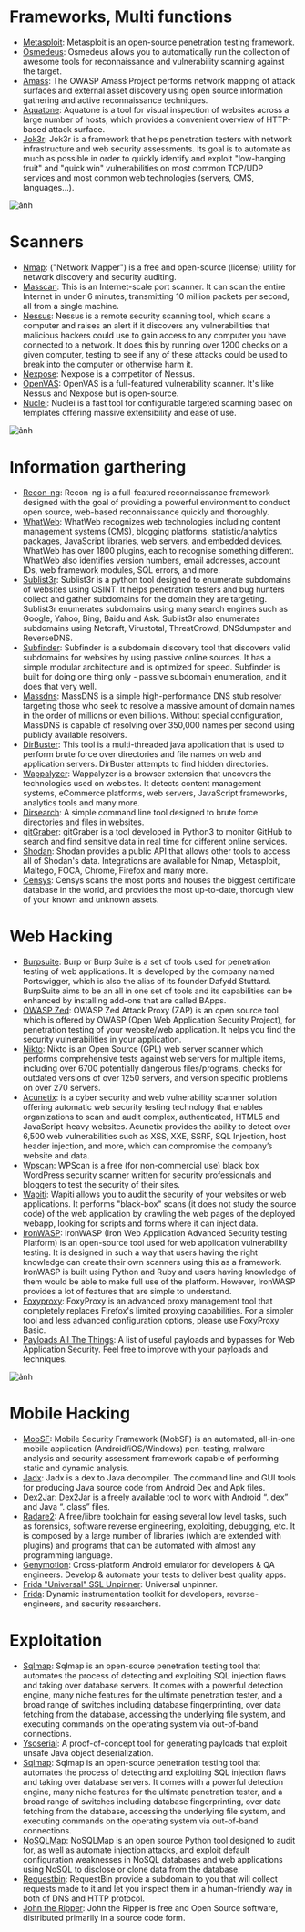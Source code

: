 # Frameworks, Multi functions

* [Metasploit](https://www.metasploit.com/): Metasploit is an open-source penetration testing framework.
* [Osmedeus](https://www.osmedeus.org/): Osmedeus allows you to automatically run the collection of awesome tools for reconnaissance and vulnerability scanning against the target.
* [Amass](https://github.com/OWASP/Amass): The OWASP Amass Project performs network mapping of attack surfaces and external asset discovery using open source information gathering and active reconnaissance techniques.
* [Aquatone](https://github.com/michenriksen/aquatone): Aquatone is a tool for visual inspection of websites across a large number of hosts, which provides a convenient overview of HTTP-based attack surface.
* [Jok3r](https://www.jok3r-framework.com/): Jok3r is a framework that helps penetration testers with network infrastructure and web security assessments. Its goal is to automate as much as possible in order to quickly identify and exploit "low-hanging fruit" and "quick win" vulnerabilities on most common TCP/UDP services and most common web technologies (servers, CMS, languages...).

![ảnh](https://user-images.githubusercontent.com/10446854/166268159-7f28ee8b-8fd0-4511-a9d2-103f23afdc61.png)

# Scanners

* [Nmap](https://nmap.org/): ("Network Mapper") is a free and open-source (license) utility for network discovery and security auditing.
* [Masscan](https://github.com/robertdavidgraham/masscan): This is an Internet-scale port scanner. It can scan the entire Internet in under 6 minutes, transmitting 10 million packets per second, all from a single machine.
* [Nessus](https://www.tenable.com/products/nessus/nessus-professional): Nessus is a remote security scanning tool, which scans a computer and raises an alert if it discovers any vulnerabilities that malicious hackers could use to gain access to any computer you have connected to a network. It does this by running over 1200 checks on a given computer, testing to see if any of these attacks could be used to break into the computer or otherwise harm it.
* [Nexpose](https://www.rapid7.com/products/nexpose/): Nexpose is a competitor of Nessus.
* [OpenVAS](https://www.openvas.org/): OpenVAS is a full-featured vulnerability scanner. It's like Nessus and Nexpose but is open-source.
* [Nuclei](https://github.com/projectdiscovery/nuclei): Nuclei is a fast tool for configurable targeted scanning based on templates offering massive extensibility and ease of use.

![ảnh](https://user-images.githubusercontent.com/10446854/166268286-feb76eda-d557-4c55-8f8a-426bdc0d501c.png)

# Information garthering

* [Recon-ng](https://github.com/lanmaster53/recon-ng): Recon-ng is a full-featured reconnaissance framework designed with the goal of providing a powerful environment to conduct open source, web-based reconnaissance quickly and thoroughly.
* [WhatWeb](https://morningstarsecurity.com/research/whatweb): WhatWeb recognizes web technologies including content management systems (CMS), blogging platforms, statistic/analytics packages, JavaScript libraries, web servers, and embedded devices. WhatWeb has over 1800 plugins, each to recognise something different. WhatWeb also identifies version numbers, email addresses, account IDs, web framework modules, SQL errors, and more.
* [Sublist3r](https://github.com/aboul3la/Sublist3r): Sublist3r is a python tool designed to enumerate subdomains of websites using OSINT. It helps penetration testers and bug hunters collect and gather subdomains for the domain they are targeting. Sublist3r enumerates subdomains using many search engines such as Google, Yahoo, Bing, Baidu and Ask. Sublist3r also enumerates subdomains using Netcraft, Virustotal, ThreatCrowd, DNSdumpster and ReverseDNS.
* [Subfinder](https://github.com/projectdiscovery/subfinder): Subfinder is a subdomain discovery tool that discovers valid subdomains for websites by using passive online sources. It has a simple modular architecture and is optimized for speed. Subfinder is built for doing one thing only - passive subdomain enumeration, and it does that very well.
* [Massdns](https://github.com/blechschmidt/massdns): MassDNS is a simple high-performance DNS stub resolver targeting those who seek to resolve a massive amount of domain names in the order of millions or even billions. Without special configuration, MassDNS is capable of resolving over 350,000 names per second using publicly available resolvers.
* [DirBuster](https://www.owasp.org/index.php/Category:OWASP_DirBuster_Project): This tool is a multi-threaded java application that is used to perform brute force over directories and file names on web and application servers. DirBuster attempts to find hidden directories.
* [Wappalyzer](https://addons.mozilla.org/en-US/firefox/addon/wappalyzer/): Wappalyzer is a browser extension that uncovers the technologies used on websites. It detects content management systems, eCommerce platforms, web servers, JavaScript frameworks, analytics tools and many more.
* [Dirsearch](https://github.com/maurosoria/dirsearch): A simple command line tool designed to brute force directories and files in websites.
* [gitGraber](https://github.com/hisxo/gitGraber): gitGraber is a tool developed in Python3 to monitor GitHub to search and find sensitive data in real time for different online services.
* [Shodan](https://www.shodan.io/): Shodan provides a public API that allows other tools to access all of Shodan's data. Integrations are available for Nmap, Metasploit, Maltego, FOCA, Chrome, Firefox and many more.
* [Censys](https://censys.io/): Censys scans the most ports and houses the biggest certificate database in the world, and provides the most up-to-date,  thorough view of your known and unknown assets.

# Web Hacking

* [Burpsuite](https://portswigger.net/burp): Burp or Burp Suite is a set of tools used for penetration testing of web applications. It is developed by the company named Portswigger, which is also the alias of its founder Dafydd Stuttard. BurpSuite aims to be an all in one set of tools and its capabilities can be enhanced by installing add-ons that are called BApps.
* [OWASP Zed](https://www.zaproxy.org/): OWASP Zed Attack Proxy (ZAP) is an open source tool which is offered by OWASP (Open Web Application Security Project), for penetration testing of your website/web application. It helps you find the security vulnerabilities in your application.
* [Nikto](https://cirt.net/Nikto2): Nikto is an Open Source (GPL) web server scanner which performs comprehensive tests against web servers for multiple items, including over 6700 potentially dangerous files/programs, checks for outdated versions of over 1250 servers, and version specific problems on over 270 servers.
* [Acunetix](https://www.acunetix.com/plp/web-vulnerability-scanner/): is a cyber security and web vulnerability scanner solution offering automatic web security testing technology that enables organizations to scan and audit complex, authenticated, HTML5 and JavaScript-heavy websites. Acunetix provides the ability to detect over 6,500 web vulnerabilities such as XSS, XXE, SSRF, SQL Injection, host header injection, and more, which can compromise the company’s website and data. 
* [Wpscan](https://github.com/wpscanteam/wpscan): WPScan is a free (for non-commercial use) black box WordPress security scanner written for security professionals and bloggers to test the security of their sites.
* [Wapiti](https://wapiti.sourceforge.io/): Wapiti allows you to audit the security of your websites or web applications. It performs "black-box" scans (it does not study the source code) of the web application by crawling the web pages of the deployed webapp, looking for scripts and forms where it can inject data.
* [IronWASP](https://resources.infosecinstitute.com/ironwasp-part-1-2/): IronWASP (Iron Web Application Advanced Security testing Platform) is an open-source tool used for web application vulnerability testing. It is designed in such a way that users having the right knowledge can create their own scanners using this as a framework. IronWASP is built using Python and Ruby and users having knowledge of them would be able to make full use of the platform. However, IronWASP provides a lot of features that are simple to understand.
* [Foxyproxy](https://addons.mozilla.org/en-US/firefox/addon/foxyproxy-standard/): FoxyProxy is an advanced proxy management tool that completely replaces Firefox's limited proxying capabilities. For a simpler tool and less advanced configuration options, please use FoxyProxy Basic.
* [Payloads All The Things](https://github.com/swisskyrepo/PayloadsAllTheThings): A list of useful payloads and bypasses for Web Application Security. Feel free to improve with your payloads and techniques. 

![ảnh](https://user-images.githubusercontent.com/10446854/166268409-4b1a0059-f2af-484b-83d9-bd87786899cd.png)

# Mobile Hacking

* [MobSF](https://github.com/MobSF/Mobile-Security-Framework-MobSF): Mobile Security Framework (MobSF) is an automated, all-in-one mobile application (Android/iOS/Windows) pen-testing, malware analysis and security assessment framework capable of performing static and dynamic analysis.
* [Jadx](https://github.com/skylot/jadx): Jadx is a dex to Java decompiler. The command line and GUI tools for producing Java source code from Android Dex and Apk files. 
* [Dex2Jar](https://github.com/pxb1988/dex2jar): Dex2Jar is a freely available tool to work with Android “. dex” and Java “. class” files. 
* [Radare2](https://rada.re/n/): A free/libre toolchain for easing several low level tasks, such as forensics, software reverse engineering, exploiting, debugging, etc. It is composed by a large number of libraries (which are extended with plugins) and programs that can be automated with almost any programming language.
* [Genymotion](https://www.genymotion.com/): Cross-platform Android emulator for developers & QA engineers. Develop & automate your tests to deliver best quality apps.
* [Frida "Universal" SSL Unpinner](https://gist.github.com/teknogeek/4dc35fb3801bd7f13e5f0da5b784c725): Universal unpinner. 
* [Frida](https://frida.re/): Dynamic instrumentation toolkit for developers, reverse-engineers, and security researchers.

# Exploitation

* [Sqlmap](https://github.com/sqlmapproject/sqlmap): Sqlmap is an open-source penetration testing tool that automates the process of detecting and exploiting SQL injection flaws and taking over database servers. It comes with a powerful detection engine, many niche features for the ultimate penetration tester, and a broad range of switches including database fingerprinting, over data fetching from the database, accessing the underlying file system, and executing commands on the operating system via out-of-band connections.
* [Ysoserial](https://github.com/frohoff/ysoserial): A proof-of-concept tool for generating payloads that exploit unsafe Java object deserialization. 
* [Sqlmap](https://github.com/sqlmapproject/sqlmap): Sqlmap is an open-source penetration testing tool that automates the process of detecting and exploiting SQL injection flaws and taking over database servers. It comes with a powerful detection engine, many niche features for the ultimate penetration tester, and a broad range of switches including database fingerprinting, over data fetching from the database, accessing the underlying file system, and executing commands on the operating system via out-of-band connections.
* [NoSQLMap](https://github.com/codingo/NoSQLMap): NoSQLMap is an open source Python tool designed to audit for, as well as automate injection attacks, and exploit default configuration weaknesses in NoSQL databases and web applications using NoSQL to disclose or clone data from the database. 
* [Requestbin](https://requestbin.net): RequestBin provide a subdomain to you that will collect requests made to it and let you inspect them in a human-friendly way in both of DNS and HTTP protocol.
* [John the Ripper](https://www.openwall.com/john/): John the Ripper is free and Open Source software, distributed primarily in a source code form.
